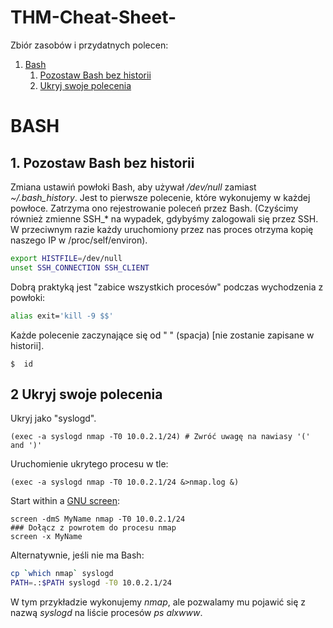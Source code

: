# THM-Cheat-Sheet-
Zbiór zasobów i przydatnych polecen:

1. [Bash](#bash)
   1. [Pozostaw Bash bez historii](#bash-no-history)
   1. [Ukryj swoje polecenia](#bash-hide-command)

<a id="bash"></a>
# BASH


<a id="bash-no-history"></a>
## 1. Pozostaw Bash bez historii
Zmiana ustawiń powłoki Bash, aby używał */dev/null* zamiast *~/.bash_history*. Jest to pierwsze polecenie, które wykonujemy w każdej powłoce. Zatrzyma ono rejestrowanie poleceń przez Bash.
(Czyścimy również zmienne SSH_* na wypadek, gdybyśmy zalogowali się przez SSH. W przeciwnym razie każdy uruchomiony przez nas proces otrzyma kopię naszego IP w /proc/self/environ).
```sh
export HISTFILE=/dev/null
unset SSH_CONNECTION SSH_CLIENT
```
Dobrą praktyką jest "zabice wszystkich procesów" podczas wychodzenia z powłoki:
```sh
alias exit='kill -9 $$'
```
Każde polecenie zaczynające się od " " (spacja) [nie zostanie zapisane w historii].
```
$  id
```
<a id="bash-hide-command"></a>
## 2 Ukryj swoje polecenia
Ukryj jako "syslogd".

```shell
(exec -a syslogd nmap -T0 10.0.2.1/24) # Zwróć uwagę na nawiasy '(' and ')'
```

Uruchomienie ukrytego procesu w tle:
```
(exec -a syslogd nmap -T0 10.0.2.1/24 &>nmap.log &)
```

Start within a [GNU screen](https://linux.die.net/man/1/screen):
```
screen -dmS MyName nmap -T0 10.0.2.1/24
### Dołącz z powrotem do procesu nmap
screen -x MyName
```

Alternatywnie, jeśli nie ma Bash:
```sh
cp `which nmap` syslogd
PATH=.:$PATH syslogd -T0 10.0.2.1/24
```
W tym przykładzie wykonujemy *nmap*, ale pozwalamy mu pojawić się z nazwą *syslogd* na liście procesów *ps alxwww*.
